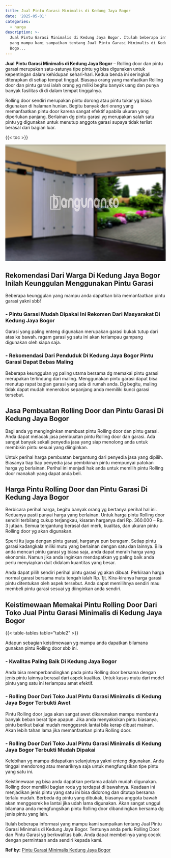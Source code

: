 ```yaml
---
title: Jual Pintu Garasi Minimalis di Kedung Jaya Bogor
date: '2025-05-01'
categories:
  - harga
description: >-
  Jual Pintu Garasi Minimalis di Kedung Jaya Bogor. Itulah beberapa informasi
  yang mampu kami sampaikan tentang Jual Pintu Garasi Minimalis di Kedung Jaya
  Bogo...
---
```


**Jual Pintu Garasi Minimalis di Kedung Jaya Bogor** – Rolling door dan pintu garasi merupakan satu-satunya tipe pintu yg bisa digunakan untuk kepentingan dalam kehidupan sehari-hari. Kedua benda ini seringkali diterapkan di setiap tempat tinggal. Biasaya orang yang manfaatkan Rolling door dan pintu garasi ialah orang yg miliki begitu banyak uang dan punya banyak fasilitas di di dalam tempat tinggalnya.

Rolling door sendiri merupakan pintu dorong atau pintu tukar yg biasa digunakan di halaman hunian. Begitu banyak dari orang yang memanfaatkan pintu door karena sangat efektif apabila ukuran yang diperlukan panjang. Berlainan dg pintu garasi yg merupakan salah satu pintu yg digunakan untuk menutup anggota garasi supaya tidak terliat berasal dari bagian luar.

{{< toc >}}

![Jual Pintu Garasi Minimalis di Kedung Jaya Bogor](/images/pintu-garasi-37.png)

## Rekomendasi Dari Warga Di Kedung Jaya Bogor Inilah Keunggulan Menggunakan Pintu Garasi

Beberapa keunggulan yang mampu anda dapatkan bila memanfaatkan pintu garasi yakni sbb!

### \- Pintu Garasi Mudah Dipakai Ini Rekomen Dari Masyarakat Di Kedung Jaya Bogor

Garasi yang paling enteng digunakan merupakan garasi bukak tutup dari atas ke bawah. ragam garasi yg satu ini akan terlampau gampang digunakan oleh siapa saja.

### \- Rekomendasi Dari Penduduk Di Kedung Jaya Bogor Pintu Garasi Dapat Bebas Maling

Beberapa keunggulan yg paling utama bersama dg memakai pintu garasi merupakan terlindung dari maling. Menggunakan pintu garasi dapat bisa menutup rapat bagian garasi yang ada di rumah anda. Dg begitu, maling tidak dapat mudah menerobos sepanjang anda memiliki kunci garasi tersebut.

## Jasa Pembuatan Rolling Door dan Pintu Garasi Di Kedung Jaya Bogor

Bagi anda yg menginginkan membuat pintu Rolling door dan pintu garasi. Anda dapat melacak jasa pembuatan pintu Rolling door dan garasi. Ada sangat banyak sekali penyedia jasa yang siap menolong anda untuk membikin pintu sesuai yang diinginkan.

Untuk perihal harga pembuatan bergantung dari penyedia jasa yang dipilih. Biasanya tiap tiap penyedia jasa pembikinan pintu mempunyai patokan harga yg berlainan. Perihal ini menjadi hak anda untuk memilih pintu Rolling door manakah yang dapat anda beli.

## Harga Pintu Rolling Door dan Pintu Garasi Di Kedung Jaya Bogor

Berbicara perihal harga, begitu banyak orang yg bertanya perihal hal ini. Keduanya pasti punyai harga yang berlainan. Untuk harga pintu Rolling door sendiri terbilang cukup terjangkau, kisaran harganya dari Rp. 360.000 – Rp. 3 jutaan. Semua tergantung berasal dari merk, kualitas, dan ukuran pintu Rolling door yg akan digunakan.

Sperti itu juga dengan pintu garasi, harganya pun beragam. Setiap pintu garasi kadangkala miliki mutu yang berlainan dengan satu dan lainnya. Bila anda mencari pintu garasi yg biasa saja, anda dapat meraih harga yang ekonomis. Namun jika anda inginkan mendapatkan yg paling baik anda perlu menyiapkan duit didalam kuantitas yang besar.

Anda dapat pilih sendiri perihal pintu garasi yg akan dibuat. Perkiraan harga normal garasi bersama mutu tengah ialah Rp. 1jt. Kira-kiranya harga garasi pintu ditentukan oleh aspek tersebut. Anda dapat memilihnya sendiri mau membeli pintu garasi sesuai yg diinginkan anda sendiri.

## Keistimewaan Memakai Pintu Rolling Door Dari Toko Jual Pintu Garasi Minimalis di Kedung Jaya Bogor

{{< table-tables table="table2" >}}

Adapun sebagian keistimewaan yg mampu anda dapatkan bilamana gunakan pintu Rolling door sbb ini.

### \- Kwalitas Paling Baik Di Kedung Jaya Bogor

Anda bisa memperbandingkan pada pintu Rolling door bersama dengan jenis pintu lainnya berasal dari aspek kualitas. Untuk kasus mutu dari model pintu yang satu ini terlampau amat efektif.

### \- Rolling Door Dari Toko Jual Pintu Garasi Minimalis di Kedung Jaya Bogor Terbukti Awet

Pintu Rolling door juga akan sangat awet dikarenakan mampu membantu banyak beban berat tipe apapun. Jika anda menyaksikan pintu biasanya, pintu berikut bakal mudah menggesrek lantai bila kerap dibuat mainan. Akan lebih tahan lama jika memanfaatkan pintu Rolling door.

### \- Rolling Door Dari Toko Jual Pintu Garasi Minimalis di Kedung Jaya Bogor Terbukti Mudah Dipakai

Kelebihan yg mampu didapatkan selanjutnya yakni enteng digunakan. Anda tinggal mendorong atau menariknya saja untuk mengfungsikan tipe pintu yang satu ini.

Keistimewaan yg bisa anda dapatkan pertama adalah mudah digunakan. Rolling door memiliki bagian roda yg terdapat di bawahnya. Keadaan ini menjadikan jenis pintu yang satu ini bisa didorong dan ditutup bersama terlalu mudah. Berbeda dg pintu yang dibukak, biasanya anggota bawah akan menggesrek ke lantai jika udah lama digunakan. Akan sangat unggul bilamana anda mengfungsikan pintu Rolling door dibandingkan bersama dg jenis pintu yang lain.

Itulah beberapa informasi yang mampu kami sampaikan tentang Jual Pintu Garasi Minimalis di Kedung Jaya Bogor. Tentunya anda perlu Rolling Door dan Pintu Garasi yg berkwalitas baik. Anda dapat membelinya yang cocok dengan permintaan anda sendiri kepada kami.

**Ref by:** [Pintu Garasi Minimalis Kedung Jaya Bogor](https://id.wikipedia.org/wiki/Pintu)
